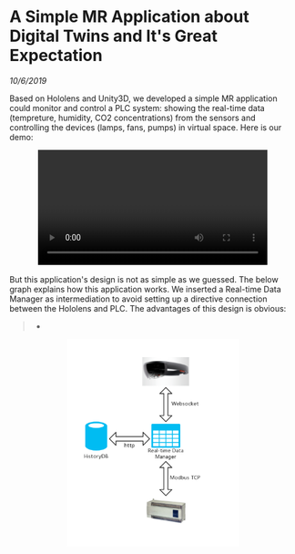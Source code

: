 # A Simple MR Application about Digital Twins and It's Great Expectation
*10/6/2019*

Based on Hololens and Unity3D, we developed a simple MR application could monitor and control a PLC system: showing the real-time data (tempreture, humidity, CO2 concentrations) from the sensors and controlling the devices (lamps, fans, pumps) in virtual space. Here is our demo:

<center><video src="blogs/A_Simple_MR_Application_about_Digital_Twins_and_It's_Great_Expectation/demo.mp4" width="80%" controls="controls"></video></center>

But this application's design is not as simple as we guessed. The below graph explains how this application works. We inserted a Real-time Data Manager as intermediation to avoid setting up a directive connection between the Hololens and PLC. The advantages of this design is obvious: 

>* 

<center><img style="max-width: 60%;" src="blogs/A_Simple_MR_Application_about_Digital_Twins_and_It's_Great_Expectation/holo.png"></center>